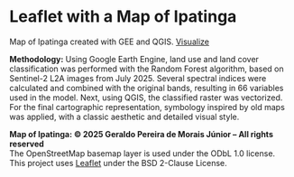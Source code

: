 # Leaflet with a Map of Ipatinga
Map of Ipatinga created with GEE and QGIS.
[Visualize](https://geraldopmj.github.io/Hist_Ipatinga2025/)

**Methodology:** Using Google Earth Engine, land use and land cover classification was performed with the Random Forest algorithm, based on Sentinel-2 L2A images from July 2025. Several spectral indices were calculated and combined with the original bands, resulting in 66 variables used in the model. Next, using QGIS, the classified raster was vectorized. For the final cartographic representation, symbology inspired by old maps was applied, with a classic aesthetic and detailed visual style.

**Map of Ipatinga: © 2025 Geraldo Pereira de Morais Júnior – All rights reserved**  
The OpenStreetMap basemap layer is used under the ODbL 1.0 license.  
This project uses [Leaflet](https://leafletjs.com/) under the BSD 2-Clause License.
